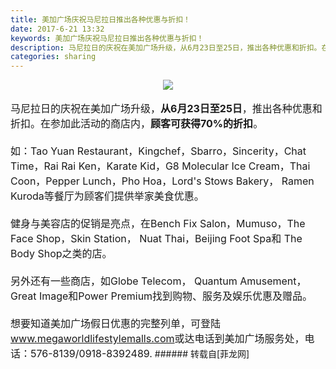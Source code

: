 ```yaml
---
title: 美加广场庆祝马尼拉日推出各种优惠与折扣！
date: 2017-6-21 13:32
keywords: 美加广场庆祝马尼拉日推出各种优惠与折扣！
description: 马尼拉日的庆祝在美加广场升级，从6月23日至25日，推出各种优惠和折扣。在参加此活动的商店内，顾客可获得70%的折扣。如：Tao Yuan Restaurant，Kingchef，Sbarro，Sincerity，Chat Time，Rai Rai Ken，Karate Kid，G8 Molecular Ice Cream，Thai Coon，Pepper Lunch，Pho Hoa，Lord's Stows Bakery， Ramen Kuroda等餐厅为顾客们提供举家美食优惠。健身与美容店的促销是亮点，在Bench Fix Salon，Mumuso，The Face Shop，Skin Station， Nuat Thai，Beijing Foot Spa和 The Body Shop之类的店。另外还有一些商店，如Globe Telecom， Quantum Amusement，Great Image和Power Premium找到购物、服务及娱乐优惠及赠品。想要知道美加广场假日优惠的完整列单，可登陆www.megaworldlifestylemalls.com或达电话到美加广场服务处，电话：576-8139/0918-8392489.
categories: sharing
---
```

<td class="t_f" id="postmessage_771013">

<div align="center">

<img aid="571909" data-cf-modified-e9b5583a9cb13622ccdda8af-="" file="data/attachment/forum/201706/21/133139ksu79j6sfp9ms6fn.png.thumb.jpg" id="aimg_571909" inpost="1" onclick="" onmouseover="" src="http://www.flw.ph/data/attachment/forum/201706/21/133139ksu79j6sfp9ms6fn.png" style="cursor:pointer" zoomfile="data/attachment/forum/201706/21/133139ksu79j6sfp9ms6fn.png"/>


</div><br/>
<font size="3">马尼拉日的庆祝在美加广场升级，<strong>从6月23日至25日</strong>，推出各种优惠和折扣。在参加此活动的商店内，<strong>顾客可获得70%的折扣</strong>。<br/>
<br/>
如：Tao Yuan Restaurant，Kingchef，Sbarro，Sincerity，Chat Time，Rai Rai Ken，Karate Kid，G8 Molecular Ice Cream，Thai Coon，Pepper Lunch，Pho Hoa，Lord's Stows Bakery， Ramen Kuroda等餐厅为顾客们提供举家美食优惠。<br/>
<br/>
健身与美容店的促销是亮点，在Bench Fix Salon，Mumuso，The Face Shop，Skin Station， Nuat Thai，Beijing Foot Spa和 The Body Shop之类的店。<br/>
<br/>
另外还有一些商店，如Globe Telecom， Quantum Amusement，Great Image和Power Premium找到购物、服务及娱乐优惠及赠品。<br/>
<br/>
想要知道美加广场假日优惠的完整列单，可登陆<a href="http://www.megaworldlifestylemalls.com" target="_blank">www.megaworldlifestylemalls.com</a>或达电话到美加广场服务处，电话：576-8139/0918-8392489.</font></td>
###### 转载自[菲龙网]
